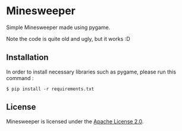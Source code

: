 # Minesweeper
Simple Minesweeper made using pygame. 

Note the code is quite old and ugly, but it works :D

## Installation
In order to install necessary libraries such as pygame, please run this command :
```
$ pip install -r requirements.txt
```

## License
Minesweeper is licensed under the [Apache License 2.0](LICENSE).
